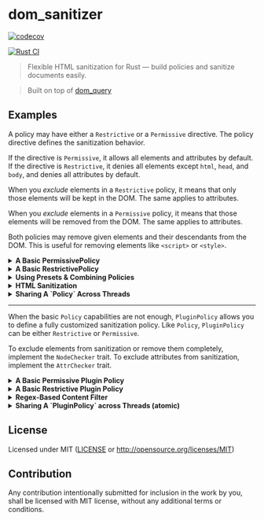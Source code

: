 # dom_sanitizer

[![codecov](https://codecov.io/github/niklak/dom_sanitizer/graph/badge.svg?token=Y3EN2HE4SR)](https://codecov.io/github/niklak/dom_sanitizer)

[![Rust CI](https://github.com/niklak/dom_sanitizer/actions/workflows/rust.yml/badge.svg)](https://github.com/niklak/dom_sanitizer/actions/workflows/rust.yml)

> Flexible HTML sanitization for Rust — build policies and sanitize documents easily.

> Built on top of [dom_query](https://github.com/niklak/dom_query)




## Examples

A policy may have either a `Restrictive` or a `Permissive` directive.
The policy directive defines the sanitization behavior.

If the directive is `Permissive`, it allows all elements and attributes by default.
If the directive is `Restrictive`, it denies all elements except `html`, `head`, and `body`, and denies all attributes by default.

When you *exclude* elements in a `Restrictive` policy, it means that only those elements will be kept in the DOM. The same applies to attributes.

When you *exclude* elements in a `Permissive` policy, it means that those elements will be removed from the DOM. The same applies to attributes.

Both policies may remove given elements and their descendants from the DOM. This is useful for removing elements like `<script>` or `<style>`.


<details>
<summary><b>A Basic PermissivePolicy</b></summary>

```rust
use dom_sanitizer::PermissivePolicy;
use dom_query::Document;

// `PermissivePolicy<'a>`, as well as `AllowAllPolicy`, is an alias for `Policy<'a, Permissive>`
let policy = PermissivePolicy::builder()
    // Disallow `div` elements
    .exclude_elements(&["div"])
    // Disallow `role` attribute globally
    .exclude_attrs(&["role"])
    // Disallow `href` attribute for `a` elements
    .exclude_element_attrs("a", &["href"])
    // remove `style` elements including their descendants (elements, text, comments)
    .remove_elements(&["style"])
    .build();

let contents: &str = r#"
    <!DOCTYPE html>
    <html>
        <head><title>Test</title></head>
        <body>
            <style>
                p { border-bottom: 2px solid black; }
            </style>
            <div><p role="paragraph">The first paragraph contains <a href="/first" role="link">the first link</a>.</p></div>
            <div><p role="paragraph">The second paragraph contains <a href="/second" role="link">the second link</a>.</p></div>
            <div><p role="paragraph">The third paragraph contains <a href="/third" role="link">the third link</a>.</p></div>
            <div><p id="highlight" role="paragraph"><mark>highlighted text</mark>, <b>bold text</b></p></div>
            <div></div>
        </body>
    </html>"#;

let doc = Document::from(contents);
policy.sanitize_document(&doc);

// After sanitization:

// `style` removed from the DOM
assert!(!doc.select("style").exists());
// - No `div` elements remain
assert!(!doc.select("div").exists());
// - No `role` attributes remain
assert!(!doc.select("[role]").exists());
// - `p` elements are preserved
assert_eq!(doc.select("p").length(), 4);
// - `a` elements are preserved but without `href` attributes
assert_eq!(doc.select("a").length(), 3);
assert_eq!(doc.select("a[href]").length(), 0);
```
</details>


<details>
<summary><b>A Basic RestrictivePolicy</b></summary>

```rust
use dom_sanitizer::RestrictivePolicy;
use dom_query::Document;


// `RestrictivePolicy<'a>`, as well as `DenyAllPolicy`, is an alias for `Policy<'a, Restrictive>` 

// Create a new restrictive policy with builder
let policy = RestrictivePolicy::builder()
    // allow only `p` and `a` elements
    .exclude_elements(&["p", "a"])
    // allow `href` attribute for `a` elements
    .exclude_element_attrs("a", &["href"])
    // remove `style` elements including their descendants (elements, text, comments)
    .remove_elements(&["style"])
    .build();

let contents: &str = r#"
    <!DOCTYPE html>
    <html>
        <head><title>Test</title></head>
        <body>
            <style>
                p { border-bottom: 2px solid black; }
            </style>
            <div><p role="paragraph">The first paragraph contains <a href="/first" role="link">the first link</a>.</p></div>
            <div><p role="paragraph">The second paragraph contains <a href="/second" role="link">the second link</a>.</p></div>
            <div><p role="paragraph">The third paragraph contains <a href="/third" role="link">the third link</a>.</p></div>
            <div><p id="highlight" role="paragraph"><mark>highlighted text</mark>, <b>bold text</b></p></div>
            <div></div>
        </body>
    </html>"#;

let doc = dom_query::Document::from(contents);
policy.sanitize_document(&doc);

// After sanitization:

// `style` removed from the DOM
assert!(!doc.select("style").exists());

// No `div` elements in the DOM
assert!(!doc.select("div").exists());
// No `role` attributes in the DOM
assert!(!doc.select("[role]").exists());
// But we still have `p` elements
assert_eq!(doc.select("p").length(), 4);
// as well as `a` elements with `href` attributes
assert_eq!(doc.select("a[href]").length(), 3);

// `html`, `head`, and `body` elements are always kept
assert!(doc.select("html").exists());
assert!(doc.select("head").exists());
assert!(doc.select("body").exists());
```
</details>

<details>
<summary><b>Using Presets & Combining Policies</b></summary>

This example demonstrates how to combine multiple preset policies into one.

```rust
// 
use dom_sanitizer::{preset, RestrictivePolicy};

// Create a new restrictive policy using the builder
let _policy = RestrictivePolicy::builder()
    // Allow global attributes from the `global_attr_policy` preset —
    // includes `class`, `id`, `role`, `dir`, `lang`, and `title`
    .merge(preset::global_attr_policy())
    // Allow list elements from the `list_policy` preset —
    // includes `ul`, `ol`, and `li`
    .merge(preset::list_policy())
    // Allow table-related elements from the `table_policy` preset —
    // includes `table`, `caption`, `colgroup`, `col`, `th`, `thead`, `tbody`, `tr`, `td`, and `tfoot`
    .merge(preset::table_policy())
    // Allow table-related attributes from the `table_attr_policy` preset
    .merge(preset::table_attr_policy())
    // Allow inline formatting elements from the `highlight_policy` preset —
    // includes `b`, `del`, `em`, `i`, `ins`, `mark`, `s`, `small`, `strong`, and `u`
    .merge(preset::highlight_policy())
    // You can still apply custom rules in addition to using preset policies
    .exclude_elements(&["h1", "h2", "h3", "a", "svg"])
    .exclude_elements(&["meta", "link"])
    .exclude_element_attrs("meta", &["charset", "name", "content"])
    .exclude_attrs(&["translate"])
    .exclude_element_attrs("a", &["href"])
    .remove_elements(&["style", "script"])
    .build();
```
</details>


<details>
<summary><b>HTML Sanitization</b></summary>

```rust
use dom_sanitizer::PermissivePolicy;
use dom_query::Document;


// Create a new permissive policy with builder
let policy = PermissivePolicy::builder()
    // remove `style` elements including their descendants (elements, text, comments)
    .remove_elements(&["style"])
    .build();

let contents: &str = r#"
    <!DOCTYPE html>
    <html>
        <head><title>Test</title></head>
        <body>
            <style>
                p { border-bottom: 2px solid black; }
            </style>
            <div><p role="paragraph">The first paragraph contains <a href="/first" role="link">the first link</a>.</p></div>
            <div></div>
        </body>
    </html>"#;

assert!(contents.contains("<style>"));
assert!(contents.contains(r#"p { border-bottom: 2px solid black; }"#));

let html = policy.sanitize_html(contents);

assert!(!html.contains("<style>"));
assert!(!html.contains(r#"p { border-bottom: 2px solid black; }"#));

```
</details>

<details>
<summary><b>Sharing A `Policy` Across Threads</b></summary>

```rust
use std::sync::Arc;

use dom_sanitizer::preset::table_policy;
use dom_sanitizer::DenyAllPolicy;

let policy = DenyAllPolicy::builder()
    // Allow table elements
    .merge(table_policy())
    .remove_elements(&["style"])
    // `html`, `head`, and `body` are always kept
    .build();
    
let shared_policy = Arc::new(policy);

let mut handles = Vec::new();
for _ in 0..4 {
    let policy = shared_policy.clone();
    let handle = std::thread::spawn(move || {
        let contents: &str = include_str!("../test-pages/table.html");
        let doc = dom_query::Document::from(contents);
        policy.sanitize_document(&doc);
        assert!(doc.select("table tr > td").exists());
        assert!(!doc.select("style").exists());
    });
    handles.push(handle);
}

for handle in handles {
    handle.join().expect("worker thread panicked");
}

```
</details>



---
When the basic `Policy` capabilities are not enough, `PluginPolicy` allows
you to define a fully customized sanitization policy.
Like `Policy`, `PluginPolicy` can be either `Restrictive` or `Permissive`.

To exclude elements from sanitization or remove them completely,
implement the `NodeChecker` trait.
To exclude attributes from sanitization, implement the `AttrChecker` trait.


<details>
<summary><b>A Basic Permissive Plugin Policy</b></summary>

```rust
use dom_sanitizer::plugin_policy::{AttrChecker, NodeChecker, PluginPolicy};
use dom_sanitizer::Permissive;

use dom_query::NodeRef;

use html5ever::{local_name, LocalName};

/// Matches nodes with a specific local name.
pub struct MatchLocalName(pub LocalName);
impl NodeChecker for MatchLocalName {
    fn is_match(&self, node: &NodeRef) -> bool {
        node.qual_name_ref()
            .map_or(false, |qual_name| self.0 == qual_name.local)
    }
}

/// Matches a suspicious attributes that starts with `on` but is not `onclick`.
struct SuspiciousAttr;
impl AttrChecker for SuspiciousAttr {
    fn is_match_attr(&self, _node: &NodeRef, attr: &html5ever::Attribute) -> bool {
        let attr_name = attr.name.local.as_ref().to_ascii_lowercase();
        attr_name != "onclick" && attr_name.starts_with("on")
    }
}

// Creates a permissive policy that allows all elements and attributes by default,
// excluding those matched by custom checkers.
let policy: PluginPolicy<Permissive> = PluginPolicy::builder()
    // `div` elements become disallowed and will be stripped from the DOM
    .exclude(MatchLocalName(local_name!("div")))
    // `style` elements will be completely removed from the DOM
    .remove(MatchLocalName(local_name!("style")))
    // Attributes that start with `on` and are not `onclick` will be removed
    .exclude_attr(SuspiciousAttr)
    .build();

let contents: &str = r#"
<!DOCTYPE html>
<html lang="en">
<head><title>Test Ad Block</title></head>
    <body>
        <style>@keyframes x{}</style>
        <div><p role="paragraph">The first paragraph contains <a href="/first" role="link">the first link</a>.</p></div>
        <div><p role="paragraph">The second paragraph contains <a href="/second" role="link">the second link</a>.</p></div>
        <div><p role="paragraph">The third paragraph contains <a href="/third" role="link">the third link</a>.</p></div>
        <div><p id="highlight" role="paragraph"><mark>highlighted text</mark>, <b>bold text</b></p></div>
        <div>
            <a style="animation-name:x" onanimationend="alert(1)"></a>
        </div>
    </body>
</html>"#;

let doc = dom_query::Document::from(contents);

policy.sanitize_document(&doc);

// The `style` element is removed from the DOM
assert!(!doc.select("style").exists());
// All `div` elements are removed from the DOM
assert!(!doc.select("div").exists());
// All 4 `<p>` elements remain
assert_eq!(doc.select("p").length(), 4);
// Suspicious attributes removed (e.g., `onanimationend`)
assert!(!doc.select("a[onanimationend]").exists());
```
</details>

<details>
<summary><b>A Basic Restrictive Plugin Policy</b></summary>

This example is using some predefined checkers from the `preset` module.

```rust
use dom_sanitizer::plugin_policy::{NodeChecker, PluginPolicy};
use dom_sanitizer::plugin_policy::preset;
use dom_sanitizer::Restrictive;
use dom_query::NodeRef;

use html5ever::local_name;

struct ExcludeOnlyHttps;
impl NodeChecker for ExcludeOnlyHttps {
    fn is_match(&self, node: &NodeRef) -> bool {
        node.has_name("a")
            && node
                .attr("href")
                .map_or(false, |href| href.starts_with("https://"))
    }
}

// Creates a restrictive policy that allows only specific elements and attributes
// which are explicitly excluded from sanitization with custom checkers.
let policy: PluginPolicy<Restrictive> = PluginPolicy::builder()
    // Allow `a` elements only if their `href` starts with "https://"
    .exclude(ExcludeOnlyHttps)
    // Allow `title`, `p`, `mark`, and `b` elements
    .exclude(preset::MatchLocalNames(vec![
        local_name!("title"),
        local_name!("p"),
        local_name!("mark"),
        local_name!("b"),
    ]))
    // `html`, `head`, and `body` are always kept
    .build();

let contents: &str = r#"
<!DOCTYPE html>
<html lang="en">
<head><title>Test Ad Block</title></head>
    <body>
        <div><p role="paragraph">The first paragraph contains <a href="/first" role="link">the first link</a>.</p></div>
        <div><p role="paragraph">The second paragraph contains <a href="/second" role="link">the second link</a>.</p></div>
        <div><p role="paragraph">The third paragraph contains <a href="/third" role="link">the third link</a>.</p></div>
        <div><p id="highlight" role="paragraph"><mark>highlighted text</mark>, <b>bold text</b></p></div>
    </body>
</html>"#;

let doc = dom_query::Document::from(contents);

policy.sanitize_document(&doc);

// After sanitization:
// - there are no `div` elements in the DOM
assert!(!doc.select("div").exists());

// All links are stripped, because it's not clear if they are secure. (Didn't match the policy)
assert_eq!(doc.select("a").length(), 0);
// `link` appears only as text inside `p` elements
assert_eq!(doc.html().matches("link").count(), 3);

// html, head, body are always kept
assert!(doc.select("html").exists());
assert!(doc.select("head").exists());
assert!(doc.select("body").exists());

// title is preserved, because it's excluded from the Restrictive policy
assert!(doc.select("head title").exists());
assert!(doc.select("p mark").exists());
assert!(doc.select("p b").exists());
assert!(!doc.select("p[role]").exists());
```
</details>


<details>
<summary><b>Regex-Based Content Filter</b></summary>

This example demonstrates how to implement a more advanced content filtering strategy
using external dependencies like `regex`.

```rust
use dom_sanitizer::plugin_policy::{NodeChecker, PluginPolicy};
use dom_sanitizer::Permissive;

use dom_query::NodeRef;
use html5ever::LocalName;
use regex::Regex;

// `RegexContentCountMatcher` checks whether a given regex pattern appears
// in the text content of a node a certain number of times. If the number
// of matches is greater than or equal to the specified threshold, the node
// is considered a match.
struct RegexContentCountMatcher {
    element_scope: LocalName,
    regex: Regex,
    threshold: usize,
}

impl RegexContentCountMatcher {
    fn new(re: &str, threshold: usize, element_scope: &str) -> Self {
        Self {
            element_scope: LocalName::from(element_scope),
            regex: Regex::new(re).unwrap(),
            threshold,
        }
    }
}

impl NodeChecker for RegexContentCountMatcher {
    fn is_match(&self, node: &NodeRef) -> bool {
        let Some(qual_name) = node.qual_name_ref() else {
            return false;
        };
        if qual_name.local != self.element_scope {
            return false;
        }

        let text = node.text();
        if text.is_empty() {
            return false;
        }

        self.regex.find_iter(&text).count() >= self.threshold
    }
}

let policy: PluginPolicy<Permissive> = PluginPolicy::builder()
    .remove(RegexContentCountMatcher::new(
        r"(?i)shop now|amazing deals|offer",
        3,
        "div",
    ))
    .build();

let contents: &str = r#"
<html lang="en">
    <head><title>Test Ad Block</title></head>
    <body>
        <div class="ad-block">
            <h3 class="ad-title">Limited Time Offer!</h3>
            <p class="ad-text">Discover amazing deals on our latest products. Shop now and save big!</p>
            <a href="/deal" target="_blank">Learn More</a>
        </div>
        <div><p class="regular-text">A test paragraph.</p></div>
        <div><p>Another test paragraph.</p></div>
    </body>
</html>"#;

let doc = dom_query::Document::from(contents);

// Before sanitization:
assert!(doc.select("div.ad-block").exists());
assert_eq!(doc.select("div").length(), 3);
assert_eq!(doc.select("p").length(), 3);

policy.sanitize_document(&doc);

// After sanitization, the `div.ad-block` element is removed because
// its text content matched the pattern 3 times, which is considered too noisy.
assert!(!doc.select("div.ad-block").exists());
assert_eq!(doc.select("div").length(), 2);
assert_eq!(doc.select("p").length(), 2);
```
</details>

<details>
<summary><b>Sharing A `PluginPolicy` across Threads (atomic)</b></summary>
*This example requires `atomic` feature.*

This example demonstrates how to safely share and use a `PluginPolicy` across multiple threads. 
It utilizes the `atomic` feature, which is required to share `dom_query::Document`.

```rust
use std::sync::Arc;
use std::sync::mpsc::channel;

use html5ever::local_name;

use dom_sanitizer::plugin_policy::preset;
use dom_sanitizer::plugin_policy::PluginPolicy;
use dom_sanitizer::Restrictive;


let policy: PluginPolicy<Restrictive> = PluginPolicy::builder()
    // Allow table elements
    .exclude(preset::MatchLocalNames(vec![
        local_name!("table"),
        local_name!("tbody"),
        local_name!("tr"),
        local_name!("th"),
        local_name!("td"),
    ]))
    .remove(preset::MatchLocalName(local_name!("style")))
    // `html`, `head`, and `body` are always kept
    .build();
    
dbg!(&policy);
let shared_policy = Arc::new(policy);

let (tx, rx) = channel();

for _ in 0..4 {
    let policy = shared_policy.clone();
    let thread_tx = tx.clone();
    std::thread::spawn(move || {
        let contents: &str = include_str!("../test-pages/table.html");
        let doc = dom_query::Document::from(contents);
        policy.sanitize_document(&doc);
        thread_tx.send(doc).unwrap();
        
    });
    
}
drop(tx);

for doc in rx {
    assert!(!doc.select("style").exists());
    assert!(doc.select("table tr > td").exists());
}
```
</details>


## License

Licensed under MIT ([LICENSE](LICENSE) or <http://opensource.org/licenses/MIT>)


## Contribution

Any contribution intentionally submitted for inclusion in the work by you, shall be
licensed with MIT license, without any additional terms or conditions.